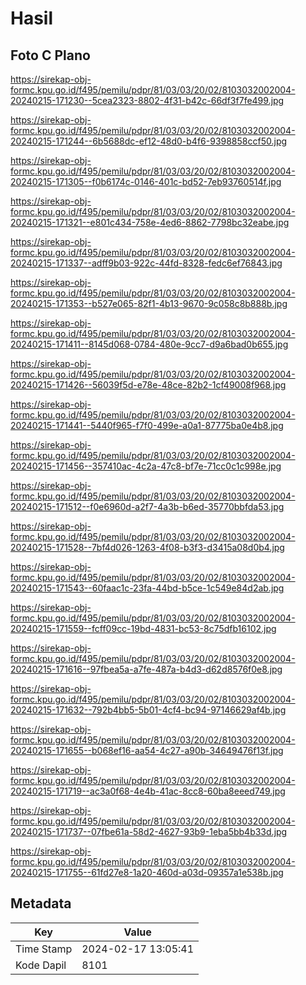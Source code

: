 # Hasil

## Foto C Plano

https://sirekap-obj-formc.kpu.go.id/f495/pemilu/pdpr/81/03/03/20/02/8103032002004-20240215-171230--5cea2323-8802-4f31-b42c-66df3f7fe499.jpg

https://sirekap-obj-formc.kpu.go.id/f495/pemilu/pdpr/81/03/03/20/02/8103032002004-20240215-171244--6b5688dc-ef12-48d0-b4f6-9398858ccf50.jpg

https://sirekap-obj-formc.kpu.go.id/f495/pemilu/pdpr/81/03/03/20/02/8103032002004-20240215-171305--f0b6174c-0146-401c-bd52-7eb93760514f.jpg

https://sirekap-obj-formc.kpu.go.id/f495/pemilu/pdpr/81/03/03/20/02/8103032002004-20240215-171321--e801c434-758e-4ed6-8862-7798bc32eabe.jpg

https://sirekap-obj-formc.kpu.go.id/f495/pemilu/pdpr/81/03/03/20/02/8103032002004-20240215-171337--adff9b03-922c-44fd-8328-fedc6ef76843.jpg

https://sirekap-obj-formc.kpu.go.id/f495/pemilu/pdpr/81/03/03/20/02/8103032002004-20240215-171353--b527e065-82f1-4b13-9670-9c058c8b888b.jpg

https://sirekap-obj-formc.kpu.go.id/f495/pemilu/pdpr/81/03/03/20/02/8103032002004-20240215-171411--8145d068-0784-480e-9cc7-d9a6bad0b655.jpg

https://sirekap-obj-formc.kpu.go.id/f495/pemilu/pdpr/81/03/03/20/02/8103032002004-20240215-171426--56039f5d-e78e-48ce-82b2-1cf49008f968.jpg

https://sirekap-obj-formc.kpu.go.id/f495/pemilu/pdpr/81/03/03/20/02/8103032002004-20240215-171441--5440f965-f7f0-499e-a0a1-87775ba0e4b8.jpg

https://sirekap-obj-formc.kpu.go.id/f495/pemilu/pdpr/81/03/03/20/02/8103032002004-20240215-171456--357410ac-4c2a-47c8-bf7e-71cc0c1c998e.jpg

https://sirekap-obj-formc.kpu.go.id/f495/pemilu/pdpr/81/03/03/20/02/8103032002004-20240215-171512--f0e6960d-a2f7-4a3b-b6ed-35770bbfda53.jpg

https://sirekap-obj-formc.kpu.go.id/f495/pemilu/pdpr/81/03/03/20/02/8103032002004-20240215-171528--7bf4d026-1263-4f08-b3f3-d3415a08d0b4.jpg

https://sirekap-obj-formc.kpu.go.id/f495/pemilu/pdpr/81/03/03/20/02/8103032002004-20240215-171543--60faac1c-23fa-44bd-b5ce-1c549e84d2ab.jpg

https://sirekap-obj-formc.kpu.go.id/f495/pemilu/pdpr/81/03/03/20/02/8103032002004-20240215-171559--fcff09cc-19bd-4831-bc53-8c75dfb16102.jpg

https://sirekap-obj-formc.kpu.go.id/f495/pemilu/pdpr/81/03/03/20/02/8103032002004-20240215-171616--97fbea5a-a7fe-487a-b4d3-d62d8576f0e8.jpg

https://sirekap-obj-formc.kpu.go.id/f495/pemilu/pdpr/81/03/03/20/02/8103032002004-20240215-171632--792b4bb5-5b01-4cf4-bc94-97146629af4b.jpg

https://sirekap-obj-formc.kpu.go.id/f495/pemilu/pdpr/81/03/03/20/02/8103032002004-20240215-171655--b068ef16-aa54-4c27-a90b-34649476f13f.jpg

https://sirekap-obj-formc.kpu.go.id/f495/pemilu/pdpr/81/03/03/20/02/8103032002004-20240215-171719--ac3a0f68-4e4b-41ac-8cc8-60ba8eeed749.jpg

https://sirekap-obj-formc.kpu.go.id/f495/pemilu/pdpr/81/03/03/20/02/8103032002004-20240215-171737--07fbe61a-58d2-4627-93b9-1eba5bb4b33d.jpg

https://sirekap-obj-formc.kpu.go.id/f495/pemilu/pdpr/81/03/03/20/02/8103032002004-20240215-171755--61fd27e8-1a20-460d-a03d-09357a1e538b.jpg


## Metadata

| Key        | Value               |
| ---------- | ------------------- |
| Time Stamp | 2024-02-17 13:05:41 |
| Kode Dapil | 8101                |




